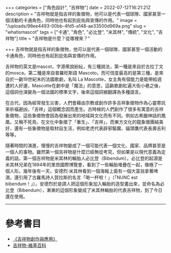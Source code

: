 +++
categories = ["角色設計", "吉祥物"]
date = 2022-07-12T16:21:21Z
description = "吉祥物就是指吉祥的象徵物，他可以是代表一個球隊、國家甚至一個活動的卡通角色，同時他也有起到庇佑與宣傳的作用。"
image = "/uploads/98ee4493-00bb-4fd5-a148-ae33500d969a.png"
slug = "whatismascot"
tags = ["卡通", "角色", "必比登", "米其林", "傳統", "文化", "吉祥物"]
title = "吉祥物是什麼？從哪裡來？"

+++
吉祥物就是指吉祥的象徵物，他可以是代表一個球隊、國家甚至一個活動的卡通角色，同時他也有起到庇佑與宣傳的作用。

吉祥物的英文是mascot，字源衆說紛紜，有三種說法，第一種是來自於古拉丁文的mosca，第二種是來自普羅旺斯語 Mascoto，而可信度最高的是第三種，是來自於一齣19世紀末的法國歌劇，名叫 La Mascotte，女主角有個能力是能帶給週遭的人好運，Mascotte在劇中是「魔法」的意思，這齣歌劇紅遍大街小巷之後，這個詞也演變為一個法國的標準文字，後來這個詞被翻譯為多種語言。

在古代，因為經常發生災害，人們會藉由宗教或創作許多吉祥象徵物作為心靈寄託來祈福避凶，「吉祥」這個概念因而產生。古時候的人們創作了很多有寓意的吉祥象徵物，這些象徵物會因為發展出來的地域與文化而有不同。例如古希臘神話的鳳凰，又稱不死鳥，在文化中象徵了「重生」、「吉祥」，而東方文化的龍象徵團結美好，還有一些象徵物是取材自生活，例如老虎代表辟邪驅魔、貓頭鷹代表長壽吉利等等。

隨著時間的演進，慢慢的吉祥物變成了一個可能代表一個文化、國家、品牌甚至是一個人的事物。雖然第一個吉祥物是什麼已經無從考究，但如果是以現代意義為定義的話，第一個吉祥物是米其林的輪胎人必比登（Bibendum）。必比登的起源是米其林兄弟在1894年的里昂國際博覽會，看到了一些輪胎堆疊在一起，像極了一個人形。幾年後有一天，安德烈·米其林看到一個海報上面有一個大富翁拿著啤酒，還引用了古羅馬詩人賀拉斯的名言「喝一杯啦！」（「NUNC est bibendum！」）。安德烈於是請人把這個形象加入輪胎的造型畫出來，並命名為必比登（Bibendum），漸漸的這個形象變成了米其林輪胎的代表吉祥物，到了今日還在使用。

***

# 參考書目

* [《吉祥物創作與應用》](https://easyfun.biz/2xrg2?uid1=mascot)
* [吉祥物-維基百科](https://zh.wikipedia.org/zh-tw/吉祥物)